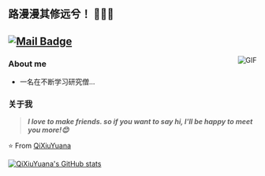 ## 路漫漫其修远兮！ 👨🏻‍💻
<!--[![GitHub](https://img.shields.io/badge/dynamic/json?logo=github&label=GitHub&labelColor=2C2E43&color=2C2E43&query=%24.count&url=https%3A%2F%2Fapi.swo.moe%2Fstats%2Fgithub%2FQiXiuYuana)](https://github.com/QiXiuYuana)-->
[![Mail Badge](https://img.shields.io/badge/-wenchangkeh@gmail.com-c14438?style=flat&logo=Gmail&logoColor=white&link=mailto:wenchangkeh@gmail.com)](mailto:wenchangkeh@gmail.com)
---
<img align="right" alt="GIF" src="https://raw.githubusercontent.com/JoeyBling/JoeyBling/master/pic/pusheencode.gif" />

### About me

- 一名在不断学习研究僧...




### 关于我

> ***I love to make friends. so if you want to say hi, I'll be happy to meet you more!😊***

⭐️ From [QiXiuYuana](https://github.com/QiXiuYuana)

<!--
**QiXiuYuana/QiXiuYuana** is a ✨ _special_ ✨ repository because its `README.md` (this file) appears on your GitHub profile.

Here are some ideas to get you started:

- 🔭 I’m currently working on ...
- 🌱 I’m currently learning ...
- 👯 I’m looking to collaborate on ...
- 🤔 I’m looking for help with ...
- 💬 Ask me about ...
- 📫 How to reach me: ...
- 😄 Pronouns: ...
- ⚡ Fun fact: ...
-->
[![QiXiuYuana's GitHub stats](https://github-readme-stats.vercel.app/api?username=QiXiuYuana)](https://github.com/QiXiuYuana/github-readme-stats)
